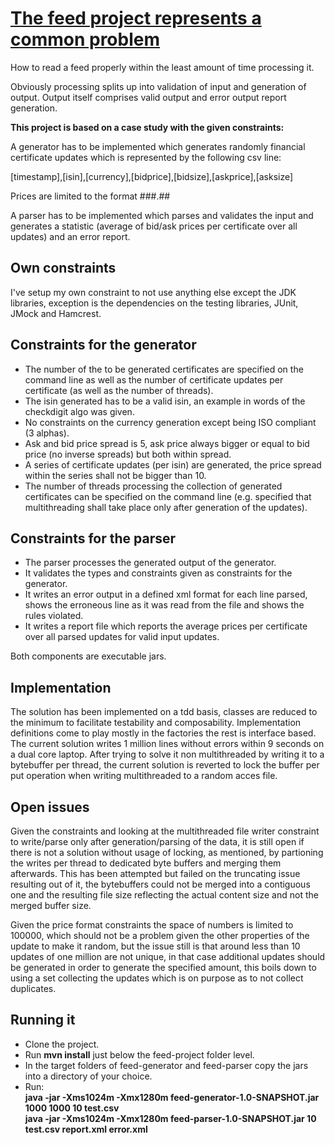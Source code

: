 <h1><u>The feed project represents a common problem</u></h1>

How to read a feed properly within the least amount of time processing it.

Obviously processing splits up into validation of input and generation of output. Output itself comprises valid output and error output report generation.

<b>This project is based on a case study with the given constraints:</b>

A generator has to be implemented which generates randomly financial certificate updates which is represented by the following csv line:

[timestamp],[isin],[currency],[bidprice],[bidsize],[askprice],[asksize]

Prices are limited to the format ###.##

A parser has to be implemented which parses and validates the input and generates a statistic (average of bid/ask prices per certificate over all updates) and an error report.

<h2>Own constraints</h2>

I've setup my own constraint to not use anything else except the JDK libraries, exception is the dependencies on the testing libraries, JUnit, JMock and Hamcrest.

<h2>Constraints for the generator</h2>

- The number of the to be generated certificates are specified on the command line as well as the number of certificate updates per certificate (as well as the number of threads).
- The isin generated has to be a valid isin, an example in words of the checkdigit algo was given.
- No constraints on the currency generation except being ISO compliant (3 alphas).
- Ask and bid price spread is 5, ask price always bigger or equal to bid price (no inverse spreads) but both within spread.
- A series of certificate updates (per isin) are generated, the price spread within the series shall not be bigger than 10.
- The number of threads processing the collection of generated certificates can be specified on the command line (e.g. specified that multithreading shall take place only after generation of the updates).

<h2>Constraints for the parser</h2>

- The parser processes the generated output of the generator.
- It validates the types and constraints given as constraints for the generator.
- It writes an error output in a defined xml format for each line parsed, shows the erroneous line as it was read from the file and shows the rules violated.
- It writes a report file which reports the average prices per certificate over all parsed updates for valid input updates.

Both components are executable jars.

<h2>Implementation</h2>

The solution has been implemented on a tdd basis, classes are reduced to the minimum to facilitate testability and composability.
Implementation definitions come to play mostly in the factories the rest is interface based.
The current solution writes 1 million lines without errors within 9 seconds on a dual core laptop.
After trying to solve it non multithreaded by writing it to a bytebuffer per thread, the current solution is reverted to lock the buffer per put operation when writing multithreaded to a random acces file.

<h2>Open issues</h2>

Given the constraints and looking at the multithreaded file writer constraint to write/parse only after generation/parsing of the data, it is still open if there is not a solution without usage of locking, as mentioned, by partioning the writes per thread to dedicated byte buffers and merging them afterwards.
This has been attempted but failed on the truncating issue resulting out of it, the bytebuffers could not be merged into a contiguous one and the resulting file size reflecting the actual content size and not the merged buffer size.

Given the price format constraints the space of numbers is limited to 100000, which should not be a problem given the other properties of the update to make it random, but the issue still is that around less than 10 updates of one million are not unique, in that case additional updates should be generated in order to generate the specified amount, this boils down to using a set collecting the updates which is on purpose as to not collect duplicates.

<h2>Running it</h2>

- Clone the project. 
- Run <b>mvn install</b> just below the feed-project folder level.
- In the target folders of feed-generator and feed-parser copy the jars into a directory of your choice.
- Run:<br>
        <b>java -jar -Xms1024m -Xmx1280m feed-generator-1.0-SNAPSHOT.jar 1000 1000 10 test.csv</b><br>
        <b>java -jar -Xms1024m -Xmx1280m feed-parser-1.0-SNAPSHOT.jar 10 test.csv report.xml error.xml</b>
